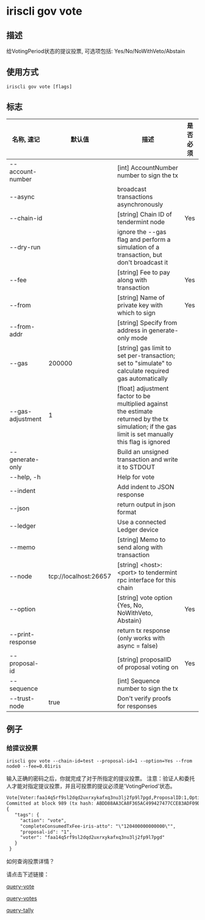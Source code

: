 # iriscli gov vote

## 描述

给VotingPeriod状态的提议投票, 可选项包括: Yes/No/NoWithVeto/Abstain

## 使用方式

```
iriscli gov vote [flags]
```

## 标志

| 名称, 速记        | 默认值                      | 描述                                                                                                                                                 | 是否必须 |
| ---------------- | -------------------------- | ---------------------------------------------------------------------------------------------------------------------------------------------------- | -------- |
| --account-number |                            | [int] AccountNumber number to sign the tx                                                                                                            |          |
| --async          |                            | broadcast transactions asynchronously                                                                                                                |          |
| --chain-id       |                            | [string] Chain ID of tendermint node                                                                                                                 | Yes      |
| --dry-run        |                            | ignore the --gas flag and perform a simulation of a transaction, but don't broadcast it                                                              |          |
| --fee            |                            | [string] Fee to pay along with transaction                                                                                                           | Yes      |
| --from           |                            | [string] Name of private key with which to sign                                                                                                      | Yes      |
| --from-addr      |                            | [string] Specify from address in generate-only mode                                                                                                  |          |
| --gas            | 200000                     | [string] gas limit to set per-transaction; set to "simulate" to calculate required gas automatically                                                 |          |
| --gas-adjustment | 1                          | [float] adjustment factor to be multiplied against the estimate returned by the tx simulation; if the gas limit is set manually this flag is ignored |          |
| --generate-only  |                            | Build an unsigned transaction and write it to STDOUT                                                                                                 |          |
| --help, -h       |                            | Help for vote                                                                                                                                        |          |
| --indent         |                            | Add indent to JSON response                                                                                                                          |          |
| --json           |                            | return output in json format                                                                                                                         |          |
| --ledger         |                            | Use a connected Ledger device                                                                                                                        |          |
| --memo           |                            | [string] Memo to send along with transaction                                                                                                         |          |
| --node           | tcp://localhost:26657      | [string] \<host>:\<port> to tendermint rpc interface for this chain                                                                                  |          |
| --option         |                            | [string] vote option {Yes, No, NoWithVeto, Abstain}                                                                                                  | Yes      |
| --print-response |                            | return tx response (only works with async = false)                                                                                                   |          |
| --proposal-id    |                            | [string] proposalID of proposal voting on                                                                                                            | Yes      |
| --sequence       |                            | [int] Sequence number to sign the tx                                                                                                                 |          |
| --trust-node     | true                       | Don't verify proofs for responses                                                                                                                    |          |

## 例子

### 给提议投票

```shell
iriscli gov vote --chain-id=test --proposal-id=1 --option=Yes --from node0 --fee=0.01iris
```

输入正确的密码之后，你就完成了对于所指定的提议投票。
注意：验证人和委托人才能对指定提议投票，并且可投票的提议必须是'VotingPeriod'状态。

```txt
Vote[Voter:faa14q5rf9sl2dqd2uxrxykafxq3nu3lj2fp9l7pgd,ProposalID:1,Option:Yes]Password to sign with 'node0':
Committed at block 989 (tx hash: ABDD88AA3CA8F365AC499427477CCE83ADF09D7FC2D62643D0217107E489A483, response: {Code:0 Data:[] Log:Msg 0:  Info: GasWanted:200000 GasUsed:2408 Tags:[{Key:[97 99 116 105 111 110] Value:[118 111 116 101] XXX_NoUnkeyedLiteral:{} XXX_unrecognized:[] XXX_sizecache:0} {Key:[118 111 116 101 114] Value:[102 97 97 49 52 113 53 114 102 57 115 108 50 100 113 100 50 117 120 114 120 121 107 97 102 120 113 51 110 117 51 108 106 50 102 112 57 108 55 112 103 100] XXX_NoUnkeyedLiteral:{} XXX_unrecognized:[] XXX_sizecache:0} {Key:[112 114 111 112 111 115 97 108 45 105 100] Value:[49] XXX_NoUnkeyedLiteral:{} XXX_unrecognized:[] XXX_sizecache:0} {Key:[99 111 109 112 108 101 116 101 67 111 110 115 117 109 101 100 84 120 70 101 101 45 105 114 105 115 45 97 116 116 111] Value:[34 49 50 48 52 48 48 48 48 48 48 48 48 48 48 48 34] XXX_NoUnkeyedLiteral:{} XXX_unrecognized:[] XXX_sizecache:0}] Codespace: XXX_NoUnkeyedLiteral:{} XXX_unrecognized:[] XXX_sizecache:0})
{
   "tags": {
     "action": "vote",
     "completeConsumedTxFee-iris-atto": "\"120400000000000\"",
     "proposal-id": "1",
     "voter": "faa14q5rf9sl2dqd2uxrxykafxq3nu3lj2fp9l7pgd"
   }
 }
```

如何查询投票详情？

请点击下述链接：

[query-vote](query-vote.md)

[query-votes](query-votes.md)

[query-tally](query-tally.md)